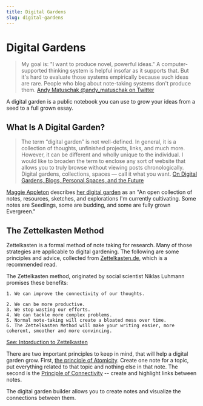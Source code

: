 ```yaml
---
title: Digital Gardens
slug: digital-gardens
---
```


# Digital Gardens

>My goal is: "I want to produce novel, powerful ideas." A computer-supported thinking system is helpful insofar as it supports that. But it's hard to evaluate those systems empirically because such ideas are rare. People who blog about note-taking systems don't produce them.
> [Andy Matuschak @andy_matuschak on Twitter](https://twitter.com/andy_matuschak/status/1247604704013512705?s=09)

A digital garden is a public notebook you can use to grow your ideas from a seed to a full grown essay. 

## What Is A Digital Garden?

> The term “digital garden” is not well-defined. In general, it is a collection of thoughts, unfinished projects, links, and much more. However, it can be different and wholly unique to the individual. I would like to broaden the term to enclose any sort of website that allows you to truly browse without viewing posts chronologically. Digital gardens, collections, spaces — call it what you want.
>  [On Digital Gardens, Blogs, Personal Spaces, and the Future](https://wptavern.com/on-digital-gardens-blogs-personal-spaces-and-the-future)

[Maggie Appleton](https://maggieappleton.com/) describes [her digital garden](https://maggieappleton.com/garden/) as an "An open collection of notes, resources, sketches, and explorations I'm currently cultivating. Some notes are Seedlings, some are budding, and some are fully grown Evergreen."

## The Zettelkasten Method

Zettelkasten is a formal method of note taking for research. Many of those strategies are applicable to digital gardening. The following are some principles and advice, collected from [Zettelkasten.de](https://zettelkasten.de/), which is a recommended read.

The Zettelkasten method, originated by social scientist Niklas Luhmann promises these benefits:
```
1. We can improve the connectivity of our thoughts.

2. We can be more productive.
3. We stop wasting our efforts.
4. We can tackle more complex problems.
5. Normal note-taking will create a bloated mess over time. 
6. The Zettelkasten Method will make your writing easier, more coherent, smoother and more convincing. 
```

[See: Intorduction to Zettelkasten](https://zettelkasten.de/introduction/)

There are two important principles to keep in mind, that will help a digital garden grow. First, [the principle of Atomicity](https://zettelkasten.de/posts/create-zettel-from-reading-notes/). Create one note for a topic, put everything related to that topic and nothing else in that note.
 The second is the [Principle of Connectivity](https://zettelkasten.de/posts/luhmann-folgezettel-truth/) -- create and highlight links between notes. 
 
 The digital garden builder allows you to create notes and visualize the connections between them.
